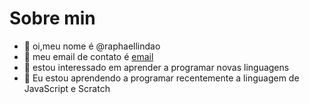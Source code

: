 # Sobre min
-  👋 oi,meu nome é @raphaellindao
- 👀 meu email de contato é [email](raphael.florencio.silva@escola.pr.gov.br)
- 🌱 estou interessado em aprender a programar novas linguagens
- 💞️ Eu estou aprendendo a programar recentemente a linguagem de JavaScript e Scratch

